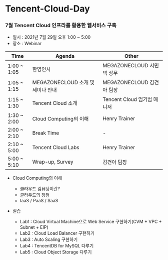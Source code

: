 # Tencent-Cloud-Day
### 7월 Tencent Cloud 인프라를 활용한 웹서비스 구축

- 일시 : 2021년 7월 29일 오후 1:00 ~ 5:00
- 장소 : Webinar

|Time | Agenda | Other |
|-----| -------| ------|
|1:00 ~ 1:05 | 환영인사 | MEGAZONECLOUD 서민택 상무 |
|1:05 ~ 1:15 | MEGAZONECLOUD 소개 및 세미나 안내 | MEGAZONECLOUD 김건아 팀장 |
|1:15 ~ 1:30 | Tencent Cloud 소개 | Tencent Cloud 엄기범 매니저 | 
|1:30 ~ 2:00 | Cloud Computing의 이해 | Henry Trainer |
|2:00 ~ 2:10 | Break Time | - |
|2:10 ~ 5:00 | Tencent Cloud Labs | Henry Trainer |
|5:00 ~ 5:10 | Wrap-up, Survey | 김건아 팀장 |

- Cloud Computing의 이해
  - 클라우드 컴퓨팅이란?
  - 클라우드의 장점
  - IaaS / PaaS / SaaS
 
- 실습
  - Lab1 : Cloud Virtual Machine으로 Web Service 구현하기(CVM + VPC + Subnet + EIP)
  - Lab2 : Cloud Load Balancer 구현하기
  - Lab3 : Auto Scaling 구현하기
  - Lab4 : TencentDB for MySQL 다루기
  - Lab5 : Cloud Object Storage 다루기
